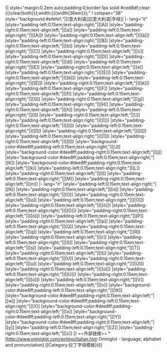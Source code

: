 {| style="margin:0.2em auto;padding:0;border:1px solid #ced8df;clear:{{{clear|both}}};width:{{{width|36em}}};"
! colspan="38" style="background:#efefef;"|[[意大利语]][[意大利语|字母]]
|- lang="it"
|style="padding-left:0.15em;text-align:right;"|[[A]]
|style="padding-right:0.15em;text-align:left;"|[[a]]
|style="padding-left:0.15em;text-align:right;"|([[À]])
|style="padding-right:0.15em;text-align:left;"|([[à]])
|style="padding-left:0.15em;text-align:right;"|[[B]]
|style="padding-right:0.15em;text-align:left;"|[[b]]
|style="padding-left:0.15em;text-align:right;"|[[C]]
|style="padding-right:0.15em;text-align:left;"|[[c]]
|style="padding-left:0.15em;text-align:right;"|[[D]]
|style="padding-right:0.15em;text-align:left;"|[[d]]
|style="padding-left:0.15em;text-align:right;"|[[E]]
|style="padding-right:0.15em;text-align:left;"|[[e]]
|style="padding-left:0.15em;text-align:right;"|([[È]])
|style="padding-right:0.15em;text-align:left;"|([[è]])
|style="padding-left:0.15em;text-align:right;"|([[É]])
|style="padding-right:0.15em;text-align:left;"|([[é]])
|style="padding-left:0.15em;text-align:right;"|[[F]]
|style="padding-right:0.15em;text-align:left;"|[[f]]
|style="padding-left:0.15em;text-align:right;"|[[G]]
|style="padding-right:0.15em;text-align:left;"|[[g]]
|style="padding-left:0.15em;text-align:right;"|[[H]]
|style="padding-right:0.15em;text-align:left;"|[[h]]
|style="padding-left:0.15em;text-align:right;"|[[I]]
|style="padding-right:0.15em;text-align:left;"|[[i]]
|style="padding-left:0.15em;text-align:right;"|([[Ì]])
|style="padding-right:0.15em;text-align:left;"|([[ì]])
|style="padding-left:0.15em;text-align:right;"|([[Í]])
|style="padding-right:0.15em;text-align:left;"|([[í]])
|style="padding-left:0.15em;text-align:right;"|([[Î]])
|style="padding-right:0.15em;text-align:left;"|([[î]])
|style="background-color:#dee8ff;padding-left:0.15em;text-align:right;"|[[J]]
|style="background-color:#dee8ff;padding-right:0.15em;text-align:left;"|[[j]]
|style="background-color:#dee8ff;padding-left:0.15em;text-align:right;"|[[K]]
|style="background-color:#dee8ff;padding-right:0.15em;text-align:left;"|[[k]]
|style="padding-left:0.15em;text-align:right;"|[[L]]
|style="padding-right:0.15em;text-align:left;"|[[l]]
|style="padding-left:0.15em;text-align:right;"|[[M]]
|style="padding-right:0.15em;text-align:left;"|[[m]]
|- lang="it"
|style="padding-left:0.15em;text-align:right;"|[[N]]
|style="padding-right:0.15em;text-align:left;"|[[n]]
|style="padding-left:0.15em;text-align:right;"|[[O]]
|style="padding-right:0.15em;text-align:left;"|[[o]]
|style="padding-left:0.15em;text-align:right;"|([[Ò]])
|style="padding-right:0.15em;text-align:left;"|([[ò]])
|style="padding-left:0.15em;text-align:right;"|([[Ó]])
|style="padding-right:0.15em;text-align:left;"|([[ó]])
|style="padding-left:0.15em;text-align:right;"|[[P]]
|style="padding-right:0.15em;text-align:left;"|[[p]]
|style="padding-left:0.15em;text-align:right;"|[[Q]]
|style="padding-right:0.15em;text-align:left;"|[[q]]
|style="padding-left:0.15em;text-align:right;"|[[R]]
|style="padding-right:0.15em;text-align:left;"|[[r]]
|style="padding-left:0.15em;text-align:right;"|[[S]]
|style="padding-right:0.15em;text-align:left;"|[[s]]
|style="padding-left:0.15em;text-align:right;"|[[T]]
|style="padding-right:0.15em;text-align:left;"|[[t]]
|style="padding-left:0.15em;text-align:right;"|[[U]]
|style="padding-right:0.15em;text-align:left;"|[[u]]
|style="padding-left:0.15em;text-align:right;"|([[Ù]])
|style="padding-right:0.15em;text-align:left;"|([[ù]])
|style="padding-left:0.15em;text-align:right;"|([[Ú]])
|style="padding-right:0.15em;text-align:left;"|([[ú]])
|style="padding-left:0.15em;text-align:right;"|[[V]]
|style="padding-right:0.15em;text-align:left;"|[[v]]
|style="background-color:#dee8ff;padding-left:0.15em;text-align:right;"|[[W]]
|style="background-color:#dee8ff;padding-right:0.15em;text-align:left;"|[[w]]
|style="background-color:#dee8ff;padding-left:0.15em;text-align:right;"|[[X]]
|style="background-color:#dee8ff;padding-right:0.15em;text-align:left;"|[[x]]
|style="background-color:#dee8ff;padding-left:0.15em;text-align:right;"|[[Y]]
|style="background-color:#dee8ff;padding-right:0.15em;text-align:left;"|[[y]]
|style="padding-left:0.15em;text-align:right;"|[[Z]]
|style="padding-right:0.15em;text-align:left;"|[[z]]
|}<noinclude>
==外部链接==
*[http://www.omniglot.com/writing/italian.htm Omniglot - language, alphabet and pronunciation]
[[Category:拉丁字母模板|it]]
</noinclude>